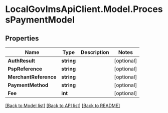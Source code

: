 # LocalGovImsApiClient.Model.ProcessPaymentModel

## Properties

Name | Type | Description | Notes
------------ | ------------- | ------------- | -------------
**AuthResult** | **string** |  | [optional] 
**PspReference** | **string** |  | [optional] 
**MerchantReference** | **string** |  | [optional] 
**PaymentMethod** | **string** |  | [optional] 
**Fee** | **int** |  | [optional] 

[[Back to Model list]](../README.md#documentation-for-models) [[Back to API list]](../README.md#documentation-for-api-endpoints) [[Back to README]](../README.md)

